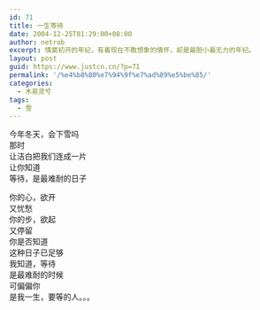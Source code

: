 ```yaml
---
id: 71
title: 一生等待
date: 2004-12-25T01:29:00+08:00
author: netrob
excerpt: 情窦初开的年纪，有着现在不敢想象的情怀，却是最胆小最无力的年纪。
layout: post
guid: https://www.justcn.cn/?p=71
permalink: '/%e4%b8%80%e7%94%9f%e7%ad%89%e5%be%85/'
categories:
  - 木易灵兮
tags:
  - 雪
---
```

今年冬天，会下雪吗  
那时  
让洁白把我们连成一片  
让你知道  
等待，是最难耐的日子  
  
你的心，欲开  
又忧愁  
你的步，欲起  
又停留  
你是否知道  
这种日子已足够  
我知道，等待  
是最难耐的时候  
可偏偏你  
是我一生，要等的人。。。
